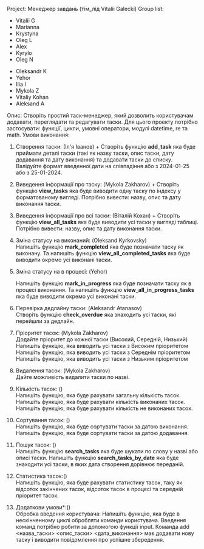 Project: Менеджер завдань 
(тім_лід Vitalii Galecki)
Group list:
- Vitalii G
- Marianna
- Krystyna
- Oleg L
- Alex
- Kyrylo
- Oleg N
  
+ Oleksandr K
+ Yehor
+ Ilia I
+ Mykola Z
+ Vitaliy Kohan
+ Aleksand A

Опис:
Створіть простий таск-менеджер, який дозволить користувачам додавати, переглядати та редагувати таски. Для цього проекту потрібно застосувати: функції, цикли, умовні оператори, модулі datetime, re та math.
Умови виконання:

1) Створення таски: (Іл'я Іванов)    +
   Створіть функцію **add_task** яка буде приймати деталі таски (такі як назву таски, опис таски, дату додавання та дату виконання) та додавати таски до списку.
   Валідуйте формат введенної дати на співпадіння або з 2024-01-25 або з 25-01-2024.

2) Виведення інформації про таску: (Mykola Zakharov)  +
   Створіть функцію **view_tasks** яка буде виводити одну таску по індексу у форматованому вигляді.
   Потрібно вивести: назву, опис та дату виконання таски.

3) Виведення інформації про всі таски: (Віталій Кохан)  +
   Створіть функцію **view_all_tasks** яка буде виводити усі таски у вигляді таблиці.
   Потрібно вивести: назву, опис та дату виконання таски.

4) Зміна статусу на виконаний: (Oleksand Kyrkovsky)         
   Напишіть функцію **mark_completed** яка буде позначати таску як виконану.
   Та напишіть функцію **view_all_completed_tasks** яка буде виводити окремо усі виконані таски.

5) Зміна статусу на в процесі: (Yehor)

   Напишіть функцію **mark_in_progress** яка буде позначати таску як в процесі виконання.
   Та напишіть функцію **view_all_in_progress_tasks** яка буде виводити окремо усі виконані таски.

6) Перевірка дедлайну таски: (Aleksandr Atanasov)   
   Створіть функцію **check_overdue** яка знаходить усі таски, які перейшли за дедлайн.

7) Пріоритет тасок: (Mykola Zakharov)       
   Додайте пріоритет до кожної таски (Високий, Середній, Низький)
   Напишіть функцію, яка виводить усі таски з Високим пріоритетом
   Напишіть функцію, яка виводить усі таски з Середнім пріоритетом
   Напишіть функцію, яка виводить усі таски з Низьким пріоритетом

8) Видалення тасок: (Mykola Zakharov)         
   Дайте можливість видалити таски по назві.

9) Кількість тасок: ()      
   Напишіть функцію, яка буде рахувати загальну кількість тасок.
   Напишіть функцію, яка буде рахувати кількість виконаних тасок.
   Напишіть функцію, яка буде рахувати кількість не виконаних тасок.

10) Сортування тасок: ()      
   Напишіть функцію, яка буде сортувати таски за датою виконання.
   Напишіть функцію, яка буде сортувати таски за датою додавання.

11) Пошук тасок: ()         
   Напишіть функцію **search_tasks** яка буде шукати по слову у назві або описі таски.
   Напишіть функцію **search_tasks_by_date** яка буде знаходити усі таски, в яких дата створення дорівнює переданій.

12) Статистика тасок:()         
   Напишіть функцію, яка буде рахувати статистику тасок, таку як відсоток закінчених тасок, відсоток тасок в процесі та середній пріоритет тасок.

13) Додаткови умови*:()         
   Обробка введення користувача:
   Напишіть функцію, яка буде в нескінченному циклі обробляти команди користувача.
   Введення команд потрібно робити за допомогою функції input.
   Команда add <назва_таски> <опис_таски> <дата_виконання> має додавати нову таску і виводити повідомлення про успішне збередення.
